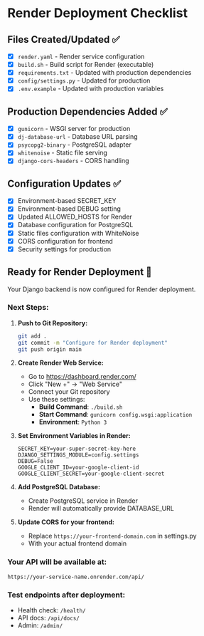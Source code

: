 # Render Deployment Checklist

## Files Created/Updated ✅

- [x] `render.yaml` - Render service configuration
- [x] `build.sh` - Build script for Render (executable)
- [x] `requirements.txt` - Updated with production dependencies
- [x] `config/settings.py` - Updated for production
- [x] `.env.example` - Updated with production variables

## Production Dependencies Added ✅

- [x] `gunicorn` - WSGI server for production
- [x] `dj-database-url` - Database URL parsing
- [x] `psycopg2-binary` - PostgreSQL adapter
- [x] `whitenoise` - Static file serving
- [x] `django-cors-headers` - CORS handling

## Configuration Updates ✅

- [x] Environment-based SECRET_KEY
- [x] Environment-based DEBUG setting
- [x] Updated ALLOWED_HOSTS for Render
- [x] Database configuration for PostgreSQL
- [x] Static files configuration with WhiteNoise
- [x] CORS configuration for frontend
- [x] Security settings for production

## Ready for Render Deployment 🚀

Your Django backend is now configured for Render deployment.

### Next Steps:

1. **Push to Git Repository:**

   ```bash
   git add .
   git commit -m "Configure for Render deployment"
   git push origin main
   ```

2. **Create Render Web Service:**

   - Go to https://dashboard.render.com/
   - Click "New +" → "Web Service"
   - Connect your Git repository
   - Use these settings:
     - **Build Command**: `./build.sh`
     - **Start Command**: `gunicorn config.wsgi:application`
     - **Environment**: `Python 3`

3. **Set Environment Variables in Render:**

   ```
   SECRET_KEY=your-super-secret-key-here
   DJANGO_SETTINGS_MODULE=config.settings
   DEBUG=False
   GOOGLE_CLIENT_ID=your-google-client-id
   GOOGLE_CLIENT_SECRET=your-google-client-secret
   ```

4. **Add PostgreSQL Database:**

   - Create PostgreSQL service in Render
   - Render will automatically provide DATABASE_URL

5. **Update CORS for your frontend:**
   - Replace `https://your-frontend-domain.com` in settings.py
   - With your actual frontend domain

### Your API will be available at:

`https://your-service-name.onrender.com/api/`

### Test endpoints after deployment:

- Health check: `/health/`
- API docs: `/api/docs/`
- Admin: `/admin/`
